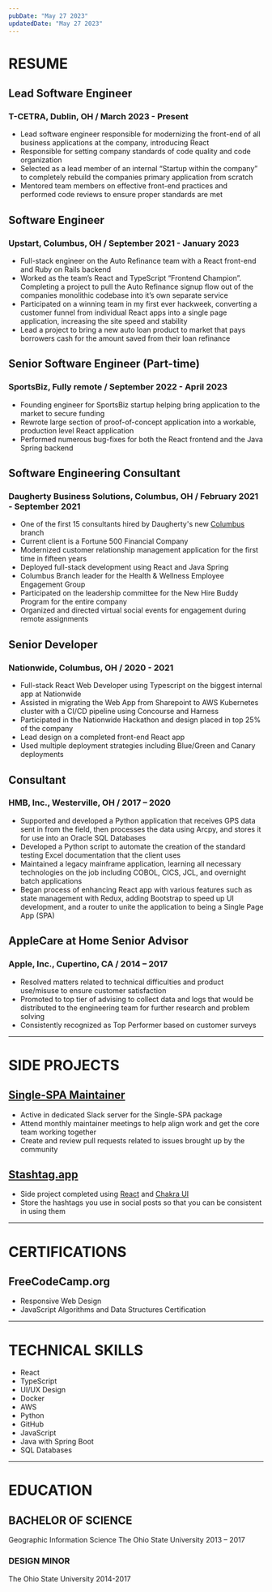 ```yaml
---
pubDate: "May 27 2023"
updatedDate: "May 27 2023"
---
```


# RESUME

## Lead Software Engineer

### T-CETRA, Dublin, OH / March 2023 - Present

- Lead software engineer responsible for modernizing the front-end of all business applications at the company, introducing React
- Responsible for setting company standards of code quality and code organization
- Selected as a lead member of an internal “Startup within the company” to completely rebuild the companies primary application from scratch
- Mentored team members on effective front-end practices and performed code reviews to ensure proper standards are met

## Software Engineer

### Upstart, Columbus, OH / September 2021 - January 2023

- Full-stack engineer on the Auto Refinance team with a React front-end and Ruby on Rails backend
- Worked as the team’s React and TypeScript “Frontend Champion”. Completing a project to pull the Auto Refinance signup flow out of the companies monolithic codebase into it’s own separate service
- Participated on a winning team in my first ever hackweek, converting a customer funnel from individual React apps into a single page application, increasing the site speed and stability
- Lead a project to bring a new auto loan product to market that pays borrowers cash for the amount saved from their loan refinance

## Senior Software Engineer (Part-time)

### SportsBiz, Fully remote / September 2022 - April 2023

- Founding engineer for SportsBiz startup helping bring application to the market to secure funding
- Rewrote large section of proof-of-concept application into a workable, production level React application
- Performed numerous bug-fixes for both the React frontend and the Java Spring backend

## Software Engineering Consultant

### Daugherty Business Solutions, Columbus, OH / February 2021 - September 2021

- One of the first 15 consultants hired by Daugherty's new [Columbus](https://www.daugherty.com/columbus/) branch
- Current client is a Fortune 500 Financial Company
- Modernized customer relationship management application for the first time in fifteen years
- Deployed full-stack development using React and Java Spring
- Columbus Branch leader for the Health & Wellness Employee Engagement Group
- Participated on the leadership committee for the New Hire Buddy Program for the entire company
- Organized and directed virtual social events for engagement during remote assignments

## Senior Developer

### Nationwide, Columbus, OH / 2020 - 2021

- Full-stack React Web Developer using Typescript on the biggest internal app at Nationwide
- Assisted in migrating the Web App from Sharepoint to AWS Kubernetes cluster with a CI/CD pipeline using Concourse and Harness
- Participated in the Nationwide Hackathon and design placed in top 25% of the company
- Lead design on a completed front-end React app
- Used multiple deployment strategies including Blue/Green and Canary deployments

## Consultant

### HMB, Inc., Westerville, OH / 2017 – 2020

- Supported and developed a Python application that receives GPS data sent in from the field, then processes the data using Arcpy, and stores it for use into an Oracle SQL Databases
- Developed a Python script to automate the creation of the standard testing Excel documentation that the client uses
- Maintained a legacy mainframe application, learning all necessary technologies on the job including COBOL, CICS, JCL, and overnight batch applications
- Began process of enhancing React app with various features such as state management with Redux, adding Bootstrap to speed up UI development, and a router to unite the application to being a Single Page App (SPA)

## AppleCare at Home Senior Advisor

### Apple, Inc., Cupertino, CA / 2014 – 2017

- Resolved matters related to technical difficulties and product use/misuse to ensure customer satisfaction
- Promoted to top tier of advising to collect data and logs that would be distributed to the engineering team for further research and problem solving
- Consistently recognized as Top Performer based on customer surveys

---

# SIDE PROJECTS

## [Single-SPA Maintainer](https://single-spa.js.org)

- Active in dedicated Slack server for the Single-SPA package
- Attend monthly maintainer meetings to help align work and get the core team working together
- Create and review pull requests related to issues brought up by the community

## [Stashtag.app](https://www.stashtag.app/)

- Side project completed using [React](https://reactjs.org/) and [Chakra UI](https://chakra-ui.com/)
- Store the hashtags you use in social posts so that you can be consistent in using them

---

# CERTIFICATIONS

## FreeCodeCamp.org

- Responsive Web Design
- JavaScript Algorithms and Data Structures Certification

---

# TECHNICAL SKILLS

- React
- TypeScript
- UI/UX Design
- Docker
- AWS
- Python
- GitHub
- JavaScript
- Java with Spring Boot
- SQL Databases

---

# EDUCATION

## BACHELOR OF SCIENCE

Geographic Information Science
The Ohio State University
2013 – 2017

### DESIGN MINOR

The Ohio State University
2014-2017

